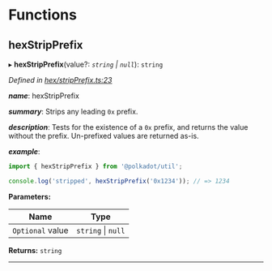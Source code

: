 

# Functions

<a id="hexstripprefix"></a>

##  hexStripPrefix

▸ **hexStripPrefix**(value?: *`string` \| `null`*): `string`

*Defined in [hex/stripPrefix.ts:23](https://github.com/polkadot-js/common/blob/b9ac918/packages/util/src/hex/stripPrefix.ts#L23)*

*__name__*: hexStripPrefix

*__summary__*: Strips any leading `0x` prefix.

*__description__*: Tests for the existence of a `0x` prefix, and returns the value without the prefix. Un-prefixed values are returned as-is.

*__example__*:   

```javascript
import { hexStripPrefix } from '@polkadot/util';

console.log('stripped', hexStripPrefix('0x1234')); // => 1234
```

**Parameters:**

| Name | Type |
| ------ | ------ |
| `Optional` value | `string` \| `null` |

**Returns:** `string`

___

